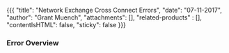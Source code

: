 {{{
  "title": "Network Exchange Cross Connect Errors",
  "date": "07-11-2017",
  "author": "Grant Muench",
  "attachments": [],
  "related-products" : [],
  "contentIsHTML": false,
  "sticky": false
}}}

### Error Overview
